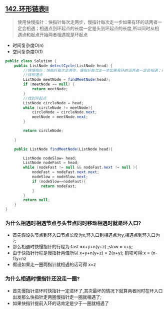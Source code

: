 ## [142.环形链表Ⅱ](https://leetcode.cn/problems/linked-list-cycle-ii/)

> 使用快慢指针：快指针每次走两步，慢指针每次走一步如果有环的话两者一定会相遇；相遇点到环起点的长度一定是头到环起点的长度,所以同时从相遇点和起点开始两者相遇就是环起点

- 时间复杂度O(n)
- 空间复杂度O(1)

```java
public class Solution {
    public ListNode detectCycle(ListNode head) {
        //快慢指针：快指针每次走两步，慢指针每次走一步如果有环的话两者一定会相遇；相遇点到环起点的长度一定是头到环起点的长度,所以同时从相遇点和起点开始两者相遇就是环起点
        //找相遇点
        ListNode meetNode = findMeetNode(head);
        if (meetNode == null) {
            return meetNode;
        }
        //找到环起点
        ListNode circleNode = head;
        while (circleNode != meetNode){
            circleNode = circleNode.next;
            meetNode = meetNode.next;
        }

        return circleNode;
        
    }

    public ListNode findMeetNode(ListNode head){

        ListNode nodeSlow= head;
        ListNode nodeFast = head;
        while (nodeFast != null && nodeFast.next != null ){
            nodeFast = nodeFast.next.next;
            nodeSlow = nodeSlow.next;
            if (nodeSlow==nodeFast){
                return nodeFast;
            }
        }
        return null;
    }
}
```



### 为什么相遇时相遇节点与头节点同时移动相遇时就是环入口?

- 首先假设头节点到环入口节点长度为x,环入口到相遇点为y,相遇点到环入口为z;
- 那么相遇时快慢指针的行程为:fast =x+y+n(y+z) ;slow = x+y;
- 由于快指针行程是慢指针两倍所以 x+y+n(y+z) =  2(x+y); 销项可得:x = (n-1)y+nz
- 假设如果走一圈两指针就相遇的话可得 x=z

### 为什么相遇时慢指针还没走一圈?
- 首先慢指针进环时快指针一定进环了,其次最坏的情况下就算两者同时在环入口出发那么快指针走两圈慢指针走一圈就相遇了;
- 如果快指针提前入环的话肯定是少于一圈就相遇了




